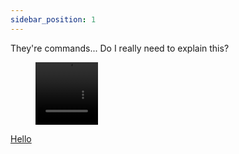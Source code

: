 ```yaml
---
sidebar_position: 1
---
```


They're commands... Do I really need to explain this?

<figure>
    <video width="100" height="100" controls>
        <source src="/VibezAPI/" type="video/mp4" />
        Your browser does not support the video element.
    </video>
</figure>

<a href="/VibezAPI/RankCenter.rbxl">Hello</a>